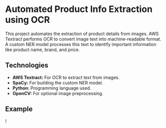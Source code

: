 # Automated Product Info Extraction using OCR
This project automates the extraction of product details from images. AWS Textract performs OCR to convert image text into machine-readable format. A custom NER model processes this text to identify important information like product name, brand, and price.

## Technologies
- **AWS Textract:** For OCR to extract text from images.
- **SpaCy:** For building the custom NER model.
- **Python:** Programming language used.
- **OpenCV:** For optional image preprocessing.

## Example

! []("C:\Users\HP\Pictures\Screenshots\Example.png")

